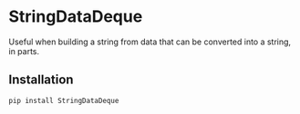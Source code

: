 # StringDataDeque

Useful when building a string from data that can be converted into a string, in parts.

## Installation

```bash
pip install StringDataDeque
```
